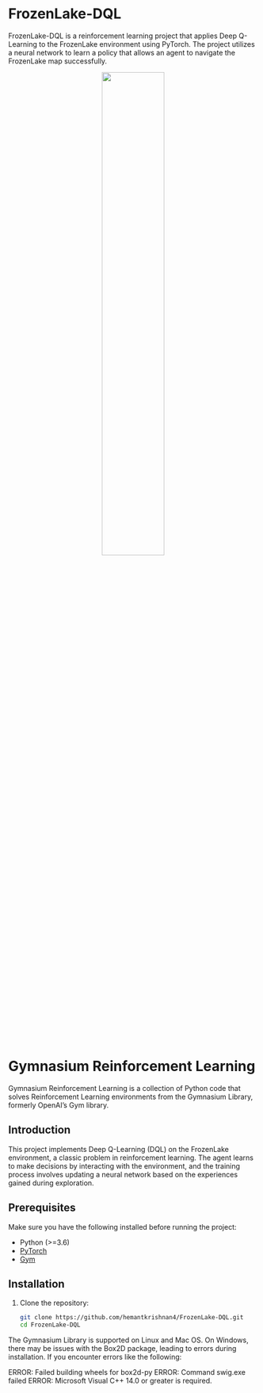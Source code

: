 # FrozenLake-DQL

FrozenLake-DQL is a reinforcement learning project that applies Deep Q-Learning to the FrozenLake environment using PyTorch. The project utilizes a neural network to learn a policy that allows an agent to navigate the FrozenLake map successfully.


<!-- Resized GIF with equal height and width -->
<p align="center">
  <img src="https://github.com/hemantkrishnan4/FrozenLake-DQL/assets/96692095/2d6bcdfb-7742-4eb9-b94e-d63a5da864eb" width="50%" height="50%">
</p>



# Gymnasium Reinforcement Learning

Gymnasium Reinforcement Learning is a collection of Python code that solves Reinforcement Learning environments from the Gymnasium Library, formerly OpenAI’s Gym library.


## Introduction

This project implements Deep Q-Learning (DQL) on the FrozenLake environment, a classic problem in reinforcement learning. The agent learns to make decisions by interacting with the environment, and the training process involves updating a neural network based on the experiences gained during exploration.

## Prerequisites

Make sure you have the following installed before running the project:

- Python (>=3.6)
- [PyTorch](https://pytorch.org/)
- [Gym](https://gym.openai.com/)

## Installation

1. Clone the repository:

   ```bash
   git clone https://github.com/hemantkrishnan4/FrozenLake-DQL.git
   cd FrozenLake-DQL
   ```
The Gymnasium Library is supported on Linux and Mac OS. On Windows, there may be issues with the Box2D package, leading to errors during installation. If you encounter errors like the following:

ERROR: Failed building wheels for box2d-py
ERROR: Command swig.exe failed
ERROR: Microsoft Visual C++ 14.0 or greater is required.
